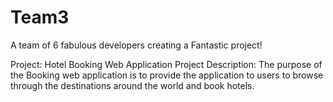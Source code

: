 # Team3
A team of 6 fabulous developers creating a Fantastic project!

Project: Hotel Booking Web Application
Project Description:
The purpose of the Booking web application is to provide the application to users to browse through the destinations around the world and book hotels.
